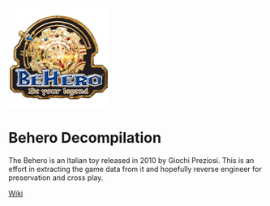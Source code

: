 ![Logo](docs/logo.png)
# Behero Decompilation
The Behero is an Italian toy released in 2010 by Giochi Preziosi. This is an effort in extracting the game data from it and hopefully reverse engineer for preservation and cross play.

[Wiki](https://the007who.github.io/behero-decomp/)
